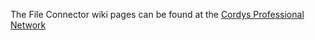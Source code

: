 The File Connector wiki pages can be found at the [Cordys Professional Network](https://wiki.cordys.com/display/dsc/File+Connector)